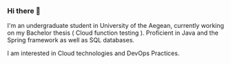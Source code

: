 ### Hi there 👋
I'm an undergraduate student in University of the Aegean, currently working on my Bachelor thesis ( Cloud function testing ). Proficient in Java and the Spring framework as well as SQL databases.

I am interested in Cloud technologies and DevOps Practices.
<!--
**ttomtsis/ttomtsis** is a ✨ _special_ ✨ repository because its `README.md` (this file) appears on your GitHub profile.

Here are some ideas to get you started:

- 🔭 I’m currently working on ...
- 🌱 I’m currently learning ...
- 👯 I’m looking to collaborate on ...
- 🤔 I’m looking for help with ...
- 💬 Ask me about ...
- 📫 How to reach me: ...
- 😄 Pronouns: ...
- ⚡ Fun fact: ...
-->
